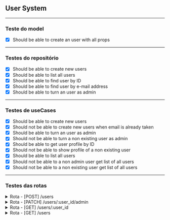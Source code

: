 ## User System

---

### Teste do model

- [x] Should be able to create an user with all props

---

### Testes do repositório

- [x] Should be able to create new users
- [x] Should be able to list all users
- [x] Should be able to find user by ID
- [x] Should be able to find user by e-mail address
- [x] Should be able to turn an user as admin

---

### Testes de useCases

- [x] Should be able to create new users
- [x] Should not be able to create new users when email is already taken
- [x] Should be able to turn an user as admin
- [x] Should not be able to turn a non existing user as admin
- [x] Should be able to get user profile by ID
- [x] Should not be able to show profile of a non existing user
- [x] Should be able to list all users
- [x] Should not be able to a non admin user get list of all users
- [x] Should not be able to a non existing user get list of all users

---

### Testes das rotas

<details>
  <summary>Rota - [POST] /users</summary>

  - [x] Should be able to create new users
  - [x] Should not be able to create new users when email is already taken
</details>
<details>
  <summary>Rota - [PATCH] /users/:user_id/admin</summary>

  - [x] Should be able to turn an user as admin
  - [x] Should not be able to turn a non existing user as admin
</details>
<details>
  <summary>Rota - [GET] /users/:user_id</summary>

  - [x] Should be able to get user profile by ID
  - [x] Should not be able to show profile of a non existing user
</details>
<details>
  <summary>Rota - [GET] /users</summary>

  - [x] Should be able to list all users
  - [x] Should not be able to a non admin user get list of all users
  - [x] Should not be able to a non existing user get list of all users
</details>
